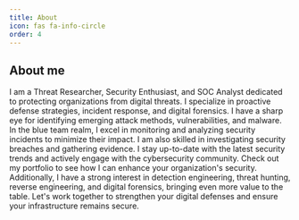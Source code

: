 ```yaml
---
title: About
icon: fas fa-info-circle
order: 4
---
```



## About me
I am a Threat Researcher, Security Enthusiast, and SOC Analyst dedicated to protecting organizations from digital threats. I specialize in proactive defense strategies, incident response, and digital forensics. I have a sharp eye for identifying emerging attack methods, vulnerabilities, and malware. In the blue team realm, I excel in monitoring and analyzing security incidents to minimize their impact. I am also skilled in investigating security breaches and gathering evidence. I stay up-to-date with the latest security trends and actively engage with the cybersecurity community. Check out my portfolio to see how I can enhance your organization's security. Additionally, I have a strong interest in detection engineering, threat hunting, reverse engineering, and digital forensics, bringing even more value to the table. Let's work together to strengthen your digital defenses and ensure your infrastructure remains secure.
